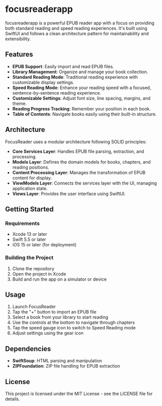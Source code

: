 # focusreaderapp

focusreaderapp is a powerful EPUB reader app with a focus on providing both standard reading and speed reading experiences. It's built using SwiftUI and follows a clean architecture pattern for maintainability and extensibility.

## Features

- **EPUB Support**: Easily import and read EPUB files.
- **Library Management**: Organize and manage your book collection.
- **Standard Reading Mode**: Traditional reading experience with customizable display settings.
- **Speed Reading Mode**: Enhance your reading speed with a focused, sentence-by-sentence reading experience.
- **Customizable Settings**: Adjust font size, line spacing, margins, and theme.
- **Reading Progress Tracking**: Remember your position in each book.
- **Table of Contents**: Navigate books easily using their built-in structure.

## Architecture

FocusReader uses a modular architecture following SOLID principles:

- **Core Services Layer**: Handles EPUB file parsing, extraction, and processing.
- **Models Layer**: Defines the domain models for books, chapters, and reading positions.
- **Content Processing Layer**: Manages the transformation of EPUB content for display.
- **ViewModels Layer**: Connects the services layer with the UI, managing application state.
- **Views Layer**: Provides the user interface using SwiftUI.

## Getting Started

### Requirements

- Xcode 13 or later
- Swift 5.5 or later
- iOS 15 or later (for deployment)

### Building the Project

1. Clone the repository
2. Open the project in Xcode
3. Build and run the app on a simulator or device

## Usage

1. Launch FocusReader
2. Tap the "+" button to import an EPUB file
3. Select a book from your library to start reading
4. Use the controls at the bottom to navigate through chapters
5. Tap the speed gauge icon to switch to Speed Reading mode
6. Adjust settings using the gear icon

## Dependencies

- **SwiftSoup**: HTML parsing and manipulation
- **ZIPFoundation**: ZIP file handling for EPUB extraction

## License

This project is licensed under the MIT License - see the LICENSE file for details. 
